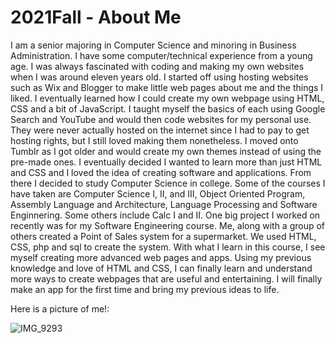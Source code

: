 # 2021Fall - About Me

  I am a senior majoring in Computer Science and minoring in Business Administration. I have some computer/technical experience from a young age. I was always fascinated with coding and making my own websites when I was around eleven years old. I started off using hosting websites such as Wix and Blogger to make little web pages about me and the things I liked. I eventually learned how I could create my own webpage using HTML, CSS and a bit of JavaScript. I taught myself the basics of each using Google Search and YouTube and would then code websites for my personal use. They were never actually hosted on the internet since I had to pay to get hosting rights, but I still loved making them nonetheless. I moved onto Tumblr as I got older and would create my own themes instead of using the pre-made ones. I eventually decided I wanted to learn more than just HTML and CSS and I loved the idea of creating software and applications. From there I decided to study Computer Science in college. Some of the courses I have taken are Computer Science I, II, and III, Object Oriented Program, Assembly Language and Architecture, Language Processing and Software Enginnering. Some others include Calc I and II. One big project I worked on recently was for my Software Engineering course. Me, along with a group of others created a Point of Sales system for a supermarket. We used HTML, CSS, php and sql to create the system.
  With what I learn in this course, I see myself creating more advanced web pages and apps. Using my previous knowledge and love of HTML and CSS, I can finally learn and understand more ways to create webpages that are useful and entertaining. I will finally make an app for the first time and bring my previous ideas to life. 
 

Here is a picture of me!:

![IMG_9293](https://user-images.githubusercontent.com/71038940/131057469-748b2f71-6be9-4ada-8e91-f6757081ca68.jpg)


